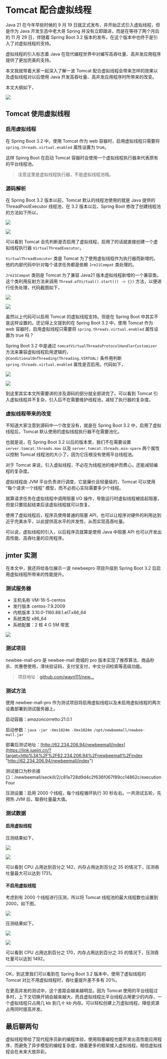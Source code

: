# Tomcat 配合虚拟线程
Java 21 在今年早些时候的 9 月 19 日就正式发布，并开始正式引入虚拟线程，但是作为 Java 开发生态中老大哥 Spring 并没有立即跟进，而是在等待了两个月后的 11 月 29 日，伴随着 Spring Boot 3.2 版本的发布，在这个版本中也终于是引入了对虚拟线程的支持。

虚拟线程的引入标志着 Java 在现代编程世界中对编写高吞吐量、高并发应用程序提供了更加完美的支持。

本文我就带着大家一起深入了解一波 Tomcat 配合虚拟线程会带来怎样的效果以及虚拟线程对以后使用 Java 开发高吞吐量、高并发应用程序时所带来的改变。

本文大纲如下，

![](https://p3-juejin.byteimg.com/tos-cn-i-k3u1fbpfcp/6c22b016220d4a6888f2b111cf266aa7~tplv-k3u1fbpfcp-jj-mark:3024:0:0:0:q75.awebp#?w=1234&h=554&s=73512&e=png&b=ffffff)

Tomcat 使用虚拟线程
-------------

### 启用虚拟线程

在 Spring Boot 3.2 中，使用 Tomcat 作为 web 容器时，启用虚拟线程只需要将 `spring.threads.virtual.enabled` 属性设置为 true。

这样 Spinrg Boot 在启动 Tomcat 容器时会使用一个虚拟线程执行器来代表原有的平台线程池。

> 注意这里是虚拟线程执行器，不是虚拟线程池哦。

### 源码解析

在 Spring Boot 3.2 版本以前，Tomcat 默认的线程池使用的就是 Java 提供的 ThreadPoolExecutor 线程池，在 3.2 版本以后，Spring Boot 修改了创建线程池的方法如下所以，

![](https://p3-juejin.byteimg.com/tos-cn-i-k3u1fbpfcp/231e6158b56d4275ba8d654be5ef3561~tplv-k3u1fbpfcp-jj-mark:3024:0:0:0:q75.awebp#?w=1377&h=349&s=68413&e=png&b=2a2c39)

![](https://p3-juejin.byteimg.com/tos-cn-i-k3u1fbpfcp/282457a4ac1c4deaae335312bcd2dbd2~tplv-k3u1fbpfcp-jj-mark:3024:0:0:0:q75.awebp#?w=1164&h=189&s=29072&e=png&b=2a2b38)

可以看到 Tomcat 会先判断是否启用了虚拟线程，启用了的话就直接创建一个虚拟线程执行器 `VirtualThreadExecutor`。

`VirtualThreadExecutor` 类是 Tomcat 为了使用虚拟线程作为执行器而新增的。他的内部代码中针对每个请求任务都是依赖 `Jre21Compat` 类处理的。

`Jre21Compat` 类则是 Tomcat 为了兼容 Java21 版本虚拟线程新增的一个兼容类。这个类利用反射方法来调用 `Thread.ofVirtual().start(() -> {})` 方法，以便进行任务处理，代码截图如下，

![](https://p3-juejin.byteimg.com/tos-cn-i-k3u1fbpfcp/cb5dfa81666942c1ae0bb991e3b36abb~tplv-k3u1fbpfcp-jj-mark:3024:0:0:0:q75.awebp#?w=1075&h=460&s=64042&e=png&b=2a2b38)

![](https://p3-juejin.byteimg.com/tos-cn-i-k3u1fbpfcp/9285e44d6b64498c92d1a6d0b167de51~tplv-k3u1fbpfcp-jj-mark:3024:0:0:0:q75.awebp#?w=1048&h=1542&s=229172&e=png&b=292b37)

虽然以上代码可以启用 Tomcat 的虚拟线程支持。但是在 Spring Boot 中其实不是这样设置的。还记得上文提到的在 Spring Boot 3.2 中，使用 Tomcat 作为 web 容器时，启用虚拟线程只需要将 `spring.threads.virtual.enabled` 属性设置为 true 吗？

Spring Boot 3.2 中是通过 `tomcatVirtualThreadsProtocolHandlerCustomizer` 方法来兼容虚拟线程启用逻辑的，`@ConditionalOnThreading(Threading.VIRTUAL)` 条件用判断 `spring.threads.virtual.enabled` 属性是否启用。代码如下，

![](https://p3-juejin.byteimg.com/tos-cn-i-k3u1fbpfcp/51190c8d52864943b15846038d2532b0~tplv-k3u1fbpfcp-jj-mark:3024:0:0:0:q75.awebp#?w=1192&h=920&s=151151&e=png&b=292b37)

![](https://p3-juejin.byteimg.com/tos-cn-i-k3u1fbpfcp/982b2d2f1f444a419f398b21ccb5b310~tplv-k3u1fbpfcp-jj-mark:3024:0:0:0:q75.awebp#?w=1197&h=1075&s=129535&e=png&b=292b37)

到这里其实本文所需要讲的涉及源码的部分就全部讲完了。可以看到 Tomcat 引入虚拟线程并不复杂，引入后不在需要维护线程池，减轻了执行器的复杂度。

### 虚拟线程带来的改变

不知道大家注意到源码中一个改变没有，就是在 Spring Boot 3.2 中，启用了虚拟线程后，Tomcat 默认使用的虚拟线程执行器不在需要池化。

也就是说，在 Spring Boot 3.2 以后的版本里，我们不在需要设置 `server.tomcat.threads.max` 以及 `server.tomcat.threads.min-spare` 两个属性以控制 Tomcat 线程池的大小了，因为它压根没有使用平台线程池。

对于 Tomcat 来说，引入虚拟线程，不必在为线程池的维护而费心，还能减轻编程的复杂度。

虚拟线程由 JVM 平台负责进行调度，它是廉价且轻量级的，Tomcat 可以使用 “每个请求一个线程” 模型，而不必担心实际需要多少个线程。

就算请求任务在虚拟线程中调用阻塞 I/O 操作，导致运行时虚拟线程被挂起阻塞，但是只要挂起结束后该虚拟线程就可以恢复。

使用了虚拟线程后，程序员使用普通的阻塞 API，也可以让程序对硬件的利用达到近乎完美水平，以此提供高水平的并发性，从而实现高吞吐量。

可以说，虚拟线程的引入，以后程序员就算是使用 Java 中阻塞 API 也可以开发出高性能、高吞吐量的应用程序。

jmter 实测
--------

在本文中，我还将给各位展示一波 newbeepro 项目升级到 Spring Boot 3.2 后启用虚拟线程所带来的性能提升。

### 测试服务器

*   主机名称 VM-16-5-centos
*   发行版本 centos-7.9.2009
*   内核版本 3.10.0-1160.88.1.el7.x86_64
*   系统类型 x86_64
*   系统配置：2 核 4 G 5M 带宽

![](https://p3-juejin.byteimg.com/tos-cn-i-k3u1fbpfcp/7fb05ab9307843489e8a5be778055093~tplv-k3u1fbpfcp-jj-mark:3024:0:0:0:q75.awebp#?w=2314&h=1094&s=197947&e=png&b=ffffff)

### 测试项目

newbee-mall-pro 是 newbee-mall 商城的 pro 版本实现了推荐算法、商品秒杀、优惠卷使用，滑块验证码，支付宝支付，中文分词检索等高级功能。

> 项目地址：[github.com/wayn111/new…](https://link.juejin.cn/?target=https%3A%2F%2Fgithub.com%2Fwayn111%2Fnewbee-mall-pro "https://github.com/wayn111/newbee-mall-pro")

### 测试方法

使用 newbee-mall-pro 作为测试项目将启用虚拟线程以及未启用虚拟线程的两次设置部署到测试服务器上。

启动容器：amazoncorretto:21.0.1

启动参数：`java -jar -Xms1024m -Xmx1024m /opt/newbeemall/newbee-mall.jar`

部署后测试地址：[http://62.234.206.94/newbeemall/index](https://link.juejin.cn/?target=http%3A%2F%2F62.234.206.94%2Fnewbeemall%2Findex "http://62.234.206.94/newbeemall/index")

测试接口为秒杀接口：/newbeemall/seckill/2/c81e728d9d4c2f636f067f89cc14862c/executionFour

压测设置：启用 2000 个线程，每个线程循环执行 30 秒左右。一共测试五轮，先预热 JVM 后，取吞吐量最大值。

### 测试数据

#### 启用虚拟线程

压测结果如下，

![](https://p3-juejin.byteimg.com/tos-cn-i-k3u1fbpfcp/c1c5f9500d474fb3887261c3d27e3922~tplv-k3u1fbpfcp-jj-mark:3024:0:0:0:q75.awebp#?w=920&h=797&s=105836&e=png&b=000000)

![](https://p3-juejin.byteimg.com/tos-cn-i-k3u1fbpfcp/c139a4d4733a45c69490d7880242eae4~tplv-k3u1fbpfcp-jj-mark:3024:0:0:0:q75.awebp#?w=2049&h=1150&s=196303&e=png&b=3d4042)

可以看到 CPU 占用达到百分之 142，内存占用达到百分之 35 的情况下，压测吞吐量最大可以达到 1731。

#### 不启用虚拟线程

考虑到有 2000 个线程进行压测，所以将 Tomcat 线程池的最大线程数也设置到 2000，如下图，

![](https://p3-juejin.byteimg.com/tos-cn-i-k3u1fbpfcp/e9af611437564f3dbea5d32d79e0781a~tplv-k3u1fbpfcp-jj-mark:3024:0:0:0:q75.awebp#?w=426&h=336&s=28302&e=png&b=2c2e3b)

压测结果如下，

![](https://p3-juejin.byteimg.com/tos-cn-i-k3u1fbpfcp/6703e8bdf7bb4528b04003dc8ff228cd~tplv-k3u1fbpfcp-jj-mark:3024:0:0:0:q75.awebp#?w=959&h=799&s=102907&e=png&b=000000)

![](https://p3-juejin.byteimg.com/tos-cn-i-k3u1fbpfcp/fe5c87f0fffd4d619dc1cd46c7889195~tplv-k3u1fbpfcp-jj-mark:3024:0:0:0:q75.awebp#?w=2049&h=1150&s=204090&e=png&b=3d4042)

可以看到 CPU 占用达到百分之 170，内存占用达到百分之 35 的情况下，压测吞吐量可以达到 1492。

* * *

OK，到这里我们可以看到在 Spring Boot 3.2 版本中，使用了虚拟线程的 Tomcat 对比不用虚拟线程时，吞吐量提升差不多有 20%。

在更高并发的测试中，这个差距会越来越明显。因为 Tomcat 使用的平台线程过多时，上下文切换开销会越来越大，而且虚拟线程比平台线程占用更少的内存，一个虚拟线程只占用几 kb 到几十 kb 内存。可以轻松创建上万虚拟线程，降低资源占用同时提高并发。

最后聊两句
-----

虚拟线程带给了现代程序员新的编程体验，使用阻塞编程也能开发出高性能应用程序，而避免了异步模型的编程复杂度，随着更多的框架接入虚拟线程，相信虚拟线程会在未来大放异彩。
